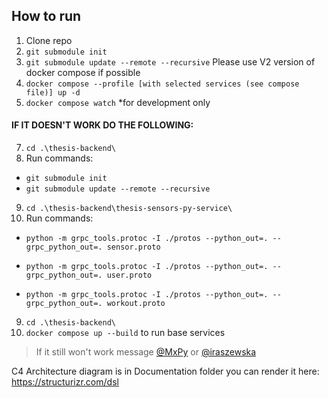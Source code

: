 
## How to run

1. Clone repo
2. ```git submodule init```
3. ```git submodule update --remote --recursive```
   Please use V2 version of docker compose if possible
5. ```docker compose --profile [with selected services (see compose file)] up -d```
6. ```docker compose watch``` *for development only 

#### IF IT DOESN'T WORK DO THE FOLLOWING:

7. ```cd .\thesis-backend\```
8. Run commands:
- ```git submodule init```
- ```git submodule update --remote --recursive```

9. ```cd .\thesis-backend\thesis-sensors-py-service\```
10. Run commands:
- `python -m grpc_tools.protoc -I ./protos --python_out=. --grpc_python_out=. sensor.proto`

- `python -m grpc_tools.protoc -I ./protos --python_out=. --grpc_python_out=. user.proto`

- `python -m grpc_tools.protoc -I ./protos --python_out=. --grpc_python_out=. workout.proto`
9. ```cd .\thesis-backend\```
10. ```docker compose up --build``` to run base services


> If it still won't work message [@MxPy](https://github.com/MxPy) or [@iraszewska](https://github.com/iraszewska)



C4 Architecture diagram is in Documentation folder
you can render it here: https://structurizr.com/dsl
